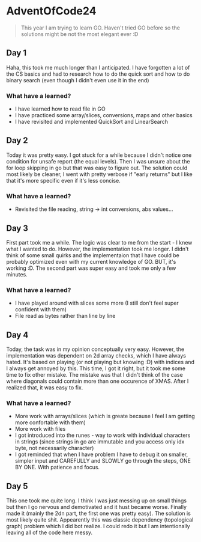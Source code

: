 # AdventOfCode24

> This year I am trying to learn GO. Haven't tried GO before so the solutions might be not the most elegant ever :D

## Day 1

Haha, this took me much longer than I anticipated. I have forgotten a lot of the CS basics and had to research how to do the quick sort and how to do binary search (even though I didn't even use it in the end)

### What have a learned?

- I have learned how to read file in GO
- I have practiced some array/slices, conversions, maps and other basics
- I have revisited and implemented QuickSort and LinearSearch

## Day 2

Today it was pretty easy. I got stuck for a while because I didn't notice one condition for unsafe report (the equal levels). Then I was unsure about the for loop skipping in go but that was easy to figure out. The solution could most likely be cleaner, I went with pretty verbose if "early returns" but I like that it's more specific even if it's less concise.

### What have a learned?

- Revisited the file reading, string -> int conversions, abs values...

## Day 3

First part took me a while. The logic was clear to me from the start - I knew what I wanted to do. However, the implementation took me longer. I didn't think of some small quirks and the implementaion that I have could be probably optimized even with my current knowledge of GO. BUT, it's working :D. The second part was super easy and took me only a few minutes.

### What have a learned?

- I have played around with slices some more (I still don't feel super confident with them)
- File read as bytes rather than line by line

## Day 4

Today, the task was in my opinion conceptually very easy. However, the implementation was dependent on 2d array checks, which I have always hated. It's based on playing (or not playing but knowing :D) with indices and I always get annoyed by this. This time, I got it right, but it took me some time to fix other mistake. The mistake was that I didn't think of the case where diagonals could contain more than one occurence of XMAS. After I realized that, it was easy to fix.

### What have a learned?

- More work with arrays/slices (which is greate because I feel I am getting more confortable with them)
- More work with files
- I got introduced into the runes - way to work with individual characters in strings (since strings in go are immutable and you access only idx byte, not necessarily character)
- I got reminded that when I have problem I have to debug it on smaller, simpler input and CAREFULLY and SLOWLY go through the steps, ONE BY ONE. With patience and focus.

## Day 5

This one took me quite long. I think I was just messing up on small things but then I go nervous and demotivated and it hust became worse. Finally made it (mainly the 2dn part, the first one was pretty easy). The solution is most likely quite shit. Appearently this was classic dependency (topological graph) problem which I did bot realize. I could redo it but I am intentionally leaving all of the code here messy.
